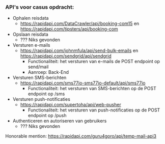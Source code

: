 ### API's voor casus opdracht:

- Ophalen reisdata
    - https://rapidapi.com/DataCrawler/api/booking-com15
      en https://rapidapi.com/tipsters/api/booking-com
- Opslaan reisdata
    - ??? Niks gevonden
- Versturen e-mails
    - https://rapidapi.com/johnmfula/api/send-bulk-emails
      en https://rapidapi.com/sendgrid/api/sendgrid
        - Functionaliteit: het versturen van e-mails de POST endpoint op send/mail
        - Aanroep: Back-End
- Versturen SMS-berichten
    - https://rapidapi.com/sms77io-sms77io-default/api/sms77io
        - Functionaliteit: het versturen van SMS-berichten op de POST endpoint op /sms
- Versturen push-notificaties
    - https://rapidapi.com/supertoha/api/web-pusher
        - Functionaliteit: het versturen van push-notificaties op de POST endpoint op /push
- Authenticeren en autoriseren van gebruikers
    - ??? Niks gevonden 

Honorable mention: https://rapidapi.com/guru4goro/api/temp-mail-api3



